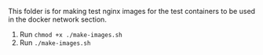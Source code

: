 This folder is for making test nginx images for the test containers to be used in the docker network section.
1. Run `chmod +x ./make-images.sh`
2. Run `./make-images.sh`
